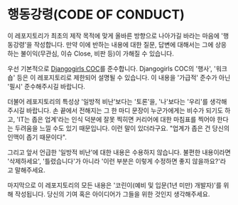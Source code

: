 # 행동강령(CODE OF CONDUCT)

이 레포지토리가 최초의 제작 목적에 맞게 올바른 방향으로 나아가길 바라는 마음에 '행동강령'을 작성합니다. 만약 이에 반하는 내용에 대한 질문, 답변에 대해서는 그에 상응하는 불이익(무관심, 이슈 Close, 비판 등)이 가해질 수 있습니다.

우선 기본적으로 [Djangogirls COC](https://djangogirls.org/coc/ko/)를 준수합니다. Djangogirls COC의 '행사', '워크숍' 등은 이 레포지토리로 제한되어 설명될 수 있습니다. 이 내용을 '가급적' 준수가 아닌 '필시' 준수해주시길 바랍니다.

더불어 레포지토리의 특성상 '일방적 비난'보다는 '토론'을, '나'보다는 '우리'를 생각해주시길 바랍니다. 손 끝에서 전해지는 그 한 마디 문장이 누군가에게는 비수가 되기도 하고, 'IT는 좁은 업계'라는 인식 덕분에 잘못 찍히면 커리어에 대한 마침표를 찍어야 한다는 두려움을 느낄 수도 있기 때문입니다. 이런 말이 있더라구요. "업계가 좁은 건 당신의 인맥이 좁기 때문이다".

그리고 앞서 언급한 '일방적 비난'에 대한 내용은 수용하지 않습니다. 불편한 내용이라면 '삭제하세요', '틀렸습니다'가 아니라 '이런 부분은 이렇게 수정하면 좋지 않을까요?'라고 말해주세요.

마지막으로 이 레포지토리의 모든 내용은 '코린이(예비 및 입문(1년 미만) 개발자)'를 위해 작성됩니다. 당신의 기여 혹은 아이디어가 그들을 위한 것인지 생각해주세요. 
